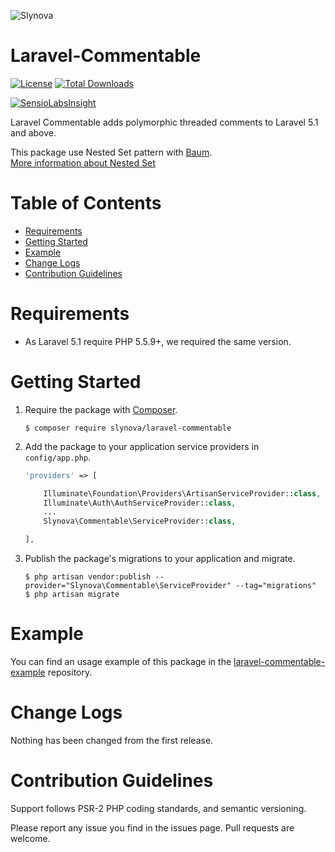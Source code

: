 ![Slynova](https://cloud.githubusercontent.com/assets/2793951/8206037/35841f80-14f6-11e5-8538-b378cd632d28.png)

# Laravel-Commentable

[![License](https://img.shields.io/badge/license-MIT-brightgreen.svg?style=flat-square)](https://tldrlegal.com/license/mit-license)
[![Total Downloads](https://img.shields.io/packagist/dt/slynova/laravel-commentable.svg?style=flat-square)](https://packagist.org/packages/slynova/laravel-commentable)

[![SensioLabsInsight](https://insight.sensiolabs.com/projects/8d9f7ba6-6801-486f-aa04-570855860d57/big.png)](https://insight.sensiolabs.com/projects/8d9f7ba6-6801-486f-aa04-570855860d57)

Laravel Commentable adds polymorphic threaded comments to Laravel 5.1 and above.

This package use Nested Set pattern with [Baum](https://github.com/etrepat/baum).<br>
[More information about Nested Set](http://en.wikipedia.org/wiki/Nested_set_model)

# Table of Contents

* [Requirements](#requirements)
* [Getting Started](#getting-started)
* [Example](#example)
* [Change Logs](#change-logs)
* [Contribution Guidelines](#contribution-guidelines)

# <a name="requirements"></a>Requirements

* As Laravel 5.1 require PHP 5.5.9+, we required the same version.

# <a name="getting-started"></a>Getting Started

1. Require the package with [Composer](https://getcomposer.org).
    ```shell
    $ composer require slynova/laravel-commentable
    ```

2. Add the package to your application service providers in `config/app.php`.
    ```php
    'providers' => [

        Illuminate\Foundation\Providers\ArtisanServiceProvider::class,
        Illuminate\Auth\AuthServiceProvider::class,
        ...
        Slynova\Commentable\ServiceProvider::class,

    ],
    ```

3. Publish the package's migrations to your application and migrate.
    ```shell
    $ php artisan vendor:publish --provider="Slynova\Commentable\ServiceProvider" --tag="migrations"
    $ php artisan migrate
    ```

# <a name="example"></a>Example

You can find an usage example of this package in the [laravel-commentable-example](https://github.com/Slynova-Org/laravel-commentable-example) repository.

# <a name="change-logs"></a>Change Logs

Nothing has been changed from the first release.

# <a name="contribution-guidelines"></a>Contribution Guidelines

Support follows PSR-2 PHP coding standards, and semantic versioning.

Please report any issue you find in the issues page.
Pull requests are welcome.
